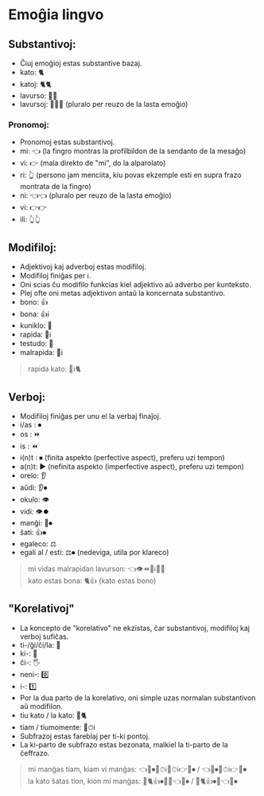 # Emoĝia lingvo

## Substantivoj:

* Ĉiuj emoĝioj estas substantive bazaj.
* kato: 🐈
* katoj: 🐈🐈
* lavurso: 🧽🐻
* lavursoj: 🧽🐻🐻 (pluralo per reuzo de la lasta emoĝio)

### Pronomoj:

* Pronomoj estas substantivoj.
* mi: 👈 (la fingro montras la profilbildon de la sendanto de la mesaĝo)
* vi: 👉 (mala direkto de "mi", do la alparolato)
* ri: 👆 (persono jam menciita, kiu povas ekzemple esti en supra frazo montrata de la fingro)
* ni: 👈👈 (pluralo per reuzo de la lasta emoĝio)
* vi: 👉👉
* ili: 👆👆

## Modifiloj:

* Adjektivoj kaj adverboj estas modifiloj.
* Modifiloj finiĝas per ℹ️.
* Oni scias ĉu modifilo funkcias kiel adjektivo aŭ adverbo per kunteksto.
* Plej ofte oni metas adjektivon antaŭ la koncernata substantivo.
* bono: 👍
* bona: 👍ℹ️
* kuniklo: 🐇
* rapida: 🐇ℹ️
* testudo: 🐢
* malrapida: 🐢ℹ️
> rapida kato: 🐇ℹ️🐈  

## Verboj:

* Modifiloj finiĝas per unu el la verbaj finaĵoj.
* i/as : ⏺
* os : ⏩
* is : ⏪
* i(n)t : ⏹ (finita aspekto (perfective aspect), preferu uzi tempon)
* a(n)t: ▶️ (nefinita aspekto (imperfective aspect), preferu uzi tempon)
* orelo: 👂
* aŭdi: 👂⏺
* okulo: 👁
* vidi: 👁⏺
* manĝi: 🍴⏺
* ŝati: 👍⏺
* egaleco: ⚖️
* egali al / esti: ⚖️⏺ (nedeviga, utila por klareco)
> mi vidas malrapidan lavurson: 👈👁⏪🐢ℹ️🧽🐻  
> kato estas bona: 🐈👍 (kato estas bono)  

## "Korelativoj"

* La koncepto de "korelativo" ne ekzistas, ĉar substantivoj, modifiloj kaj verboj sufiĉas.
* ti-/ĝi/ĉi/la: 🤜
* ki-: 🤛
* ĉi-: 🖐
* neni-: 0️⃣
* i-: 1️⃣
* Por la dua parto de la korelativo, oni simple uzas normalan substantivon aŭ modifilon.
* tiu kato / la kato: 🤜🐈
* tiam / tiumomente: 🤜⏱ℹ️
* Subfrazoj estas fareblaj per ti-ki pontoj.
* La ki-parto de subfrazo estas bezonata, malkiel la ti-parto de la ĉeffrazo.
> mi manĝas tiam, kiam vi manĝas: 👈🍴⏺🤜⏱ℹ️🤛⏱ℹ️👉🍴⏺ / 👈🍴⏺🤛⏱ℹ️👉🍴⏺  
> la kato ŝatas tion, kion mi manĝas: 🤜🐈👍⏺🤜🤛👈🍴⏺ / 🤜🐈👍⏺🤛👈🍴⏺  


